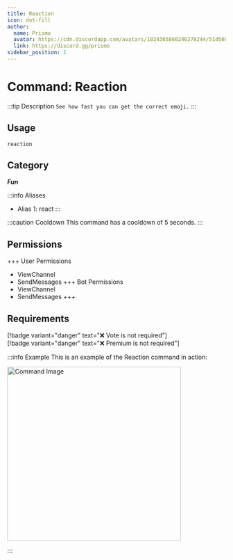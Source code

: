 ```yaml
---
title: Reaction
icon: dot-fill
author:
  name: Prismo
  avatar: https://cdn.discordapp.com/avatars/1024365860246278244/51d5603eff69376da9a21e86b07a75bd.png?size=2048
  link: https://discord.gg/prismo
sidebar_position: 1
---
```



# Command: Reaction

:::tip Description
`See how fast you can get the correct emoji.`
:::

## Usage

```
reaction
```

## Category

_**Fun**_

:::info Aliases
- Alias 1: react
:::

:::caution Cooldown
This command has a cooldown of 5 seconds.
:::

## Permissions

+++ User Permissions
- ViewChannel
- SendMessages
+++ Bot Permissions
- ViewChannel
- SendMessages
+++

## Requirements

[!badge variant="danger" text="❌ Vote is not required"]  
[!badge variant="danger" text="❌ Premium is not required"]

:::info Example
This is an example of the Reaction command in action:

<img src="https://i.imgur.com/Sd9EumY.png" alt="Command Image" width="400"/>

:::

